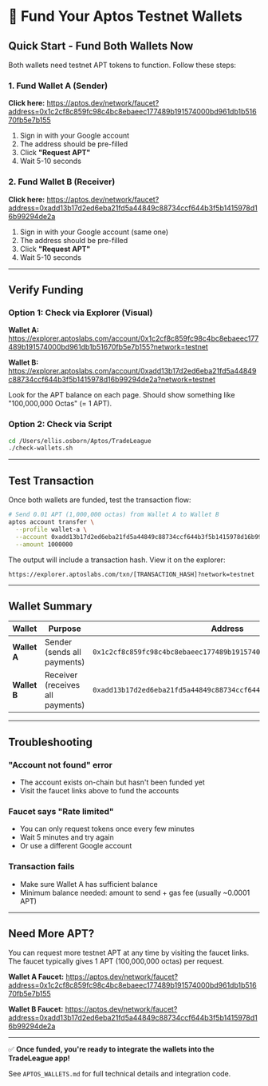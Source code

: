 # 🚀 Fund Your Aptos Testnet Wallets

## Quick Start - Fund Both Wallets Now

Both wallets need testnet APT tokens to function. Follow these steps:

### 1. Fund Wallet A (Sender)
**Click here:** https://aptos.dev/network/faucet?address=0x1c2cf8c859fc98c4bc8ebaeec177489b191574000bd961db1b51670fb5e7b155

1. Sign in with your Google account
2. The address should be pre-filled
3. Click **"Request APT"**
4. Wait 5-10 seconds

### 2. Fund Wallet B (Receiver)
**Click here:** https://aptos.dev/network/faucet?address=0xadd13b17d2ed6eba21fd5a44849c88734ccf644b3f5b1415978d16b99294de2a

1. Sign in with your Google account (same one)
2. The address should be pre-filled
3. Click **"Request APT"**
4. Wait 5-10 seconds

---

## Verify Funding

### Option 1: Check via Explorer (Visual)

**Wallet A:** https://explorer.aptoslabs.com/account/0x1c2cf8c859fc98c4bc8ebaeec177489b191574000bd961db1b51670fb5e7b155?network=testnet

**Wallet B:** https://explorer.aptoslabs.com/account/0xadd13b17d2ed6eba21fd5a44849c88734ccf644b3f5b1415978d16b99294de2a?network=testnet

Look for the APT balance on each page. Should show something like "100,000,000 Octas" (= 1 APT).

### Option 2: Check via Script

```bash
cd /Users/ellis.osborn/Aptos/TradeLeague
./check-wallets.sh
```

---

## Test Transaction

Once both wallets are funded, test the transaction flow:

```bash
# Send 0.01 APT (1,000,000 octas) from Wallet A to Wallet B
aptos account transfer \
  --profile wallet-a \
  --account 0xadd13b17d2ed6eba21fd5a44849c88734ccf644b3f5b1415978d16b99294de2a \
  --amount 1000000
```

The output will include a transaction hash. View it on the explorer:
```
https://explorer.aptoslabs.com/txn/[TRANSACTION_HASH]?network=testnet
```

---

## Wallet Summary

| Wallet | Purpose | Address |
|--------|---------|---------|
| **Wallet A** | Sender (sends all payments) | `0x1c2cf8c859fc98c4bc8ebaeec177489b191574000bd961db1b51670fb5e7b155` |
| **Wallet B** | Receiver (receives all payments) | `0xadd13b17d2ed6eba21fd5a44849c88734ccf644b3f5b1415978d16b99294de2a` |

---

## Troubleshooting

### "Account not found" error
- The account exists on-chain but hasn't been funded yet
- Visit the faucet links above to fund the accounts

### Faucet says "Rate limited"
- You can only request tokens once every few minutes
- Wait 5 minutes and try again
- Or use a different Google account

### Transaction fails
- Make sure Wallet A has sufficient balance
- Minimum balance needed: amount to send + gas fee (usually ~0.0001 APT)

---

## Need More APT?

You can request more testnet APT at any time by visiting the faucet links. The faucet typically gives 1 APT (100,000,000 octas) per request.

**Wallet A Faucet:** https://aptos.dev/network/faucet?address=0x1c2cf8c859fc98c4bc8ebaeec177489b191574000bd961db1b51670fb5e7b155

**Wallet B Faucet:** https://aptos.dev/network/faucet?address=0xadd13b17d2ed6eba21fd5a44849c88734ccf644b3f5b1415978d16b99294de2a

---

✅ **Once funded, you're ready to integrate the wallets into the TradeLeague app!**

See `APTOS_WALLETS.md` for full technical details and integration code.
